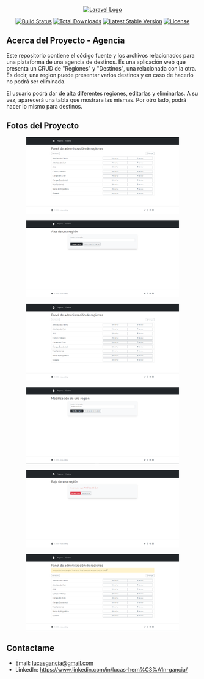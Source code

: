 <p align="center"><a href="https://laravel.com" target="_blank"><img src="https://raw.githubusercontent.com/laravel/art/master/logo-lockup/5%20SVG/2%20CMYK/1%20Full%20Color/laravel-logolockup-cmyk-red.svg" width="400" alt="Laravel Logo"></a></p>

<p align="center">
<a href="https://github.com/laravel/framework/actions"><img src="https://github.com/laravel/framework/workflows/tests/badge.svg" alt="Build Status"></a>
<a href="https://packagist.org/packages/laravel/framework"><img src="https://img.shields.io/packagist/dt/laravel/framework" alt="Total Downloads"></a>
<a href="https://packagist.org/packages/laravel/framework"><img src="https://img.shields.io/packagist/v/laravel/framework" alt="Latest Stable Version"></a>
<a href="https://packagist.org/packages/laravel/framework"><img src="https://img.shields.io/packagist/l/laravel/framework" alt="License"></a>
</p>

## Acerca del Proyecto - Agencia

Este repositorio contiene el código fuente y los archivos relacionados para una plataforma de una agencia de destinos. Es una aplicación web que presenta un CRUD de "Regiones" y "Destinos", una relacionada con la otra. Es decir, una region puede presentar varios destinos y en caso de hacerlo no podrá ser eliminada. 

El usuario podrá dar de alta diferentes regiones, editarlas y eliminarlas. A su vez, aparecerá una tabla que mostrara las mismas. Por otro lado, podrá hacer lo mismo para destinos. 

## Fotos del Proyecto

<p align="center"><img src="/public/imagenes/agencia_project.png" width="400" alt="foto_proyecto"></p>
<p align="center"><img src="/public/imagenes/create_agencia_project.png" width="400" alt="foto_proyecto"></p>
<p align="center"><img src="/public/imagenes/agencia_project.png" width="400" alt="foto_proyecto"></p>
<p align="center"><img src="/public/imagenes/update_agencia_project.png" width="400" alt="foto_proyecto"></p>
<p align="center"><img src="/public/imagenes/delete_agencia_project.png" width="400" alt="foto_proyecto"></p>
<p align="center"><img src="/public/imagenes/check_delete_agencia_project.png" width="400" alt="foto_proyecto"></p>

## Contactame

- Email: lucasgancia@gmail.com
- LinkedIn: https://www.linkedin.com/in/lucas-hern%C3%A1n-gancia/

